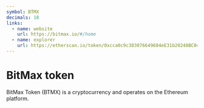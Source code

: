 ```yaml
---
symbol: BTMX
decimals: 18
links:
  - name: website
    url: https://bitmax.io/#/home
  - name: explorer
    url: https://etherscan.io/token/0xcca0c9c383076649604eE31b20248BC04FdF61cA
---
```


# BitMax token

BitMax Token (BTMX) is a cryptocurrency and operates on the Ethereum platform.

